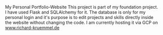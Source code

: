 My Personal Portfolio-Website
    This project is part of my foundation project. I have used Flask and SQLAlchemy for it. The database is only for my personal login and it's purpose is to edit projects and skills directly inside the website without changing the code. I am currently hosting it via GCP on www.richard-kruemmel.de